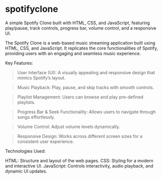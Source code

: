 # spotifyclone
A simple Spotify Clone built with HTML, CSS, and JavaScript, featuring play/pause, track controls, progress bar, volume control, and a responsive UI.

The Spotify Clone is a web-based music streaming application built using HTML, CSS, and JavaScript. It replicates the core functionalities of Spotify, providing users with an engaging and seamless music experience.

Key Features:
> User Interface (UI): A visually appealing and responsive design that mimics Spotify’s layout.

> Music Playback: Play, pause, and skip tracks with smooth controls. 

> Playlist Management: Users can browse and play pre-defined playlists.

> Progress Bar & Seek Functionality: Allows users to navigate through songs effortlessly.

> Volume Control: Adjust volume levels dynamically.

> Responsive Design: Works across different screen sizes for a consistent user experience.

Technologies Used:

HTML: Structure and layout of the web pages.
CSS: Styling for a modern and interactive UI.
JavaScript: Controls interactivity, audio playback, and dynamic UI updates.
